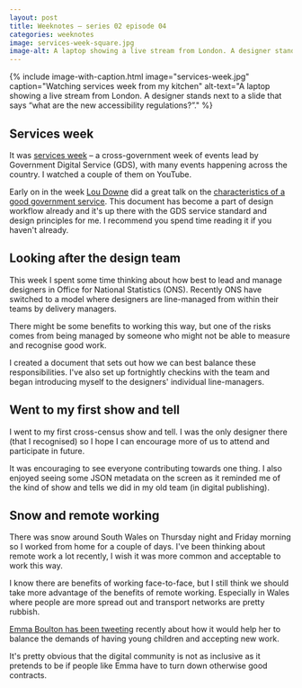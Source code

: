 ```yaml
---
layout: post
title: Weeknotes – series 02 episode 04
categories: weeknotes
image: services-week-square.jpg
image-alt: A laptop showing a live stream from London. A designer stands next to a slide that says “what are the new accessibility regulations?”.
---
```


{% include image-with-caption.html
  image="services-week.jpg"
  caption="Watching services week from my kitchen"
  alt-text="A laptop showing a live stream from London. A designer stands next to a slide that says “what are the new accessibility regulations?”."
  %}

## Services week

It was [services week](https://gds.blog.gov.uk/2019/02/01/in-case-you-missed-it-what-happened-during-services-week/) – a cross-government week of events lead by Government Digital Service (GDS), with many events happening across the country. I watched a couple of them on YouTube.

Early on in the week [Lou Downe](https://twitter.com/LouiseDowne) did a great talk on the [characteristics of a good government service](https://www.gov.uk/service-manual/design/introduction-designing-government-services). This document has become a part of design workflow already and it's up there with the GDS service standard and design principles for me. I recommend you spend time reading it if you haven't already.

## Looking after the design team

This week I spent some time thinking about how best to lead and manage designers in Office for National Statistics (ONS). Recently ONS have switched to a model where designers are line-managed from within their teams by delivery managers.

There might be some benefits to working this way, but one of the risks comes from being managed by someone who might not be able to measure and recognise good work.

I created a document that sets out how we can best balance these responsibilities. I've also set up fortnightly checkins with the team and began introducing myself to the designers' individual line-managers.

## Went to my first show and tell

I went to my first cross-census show and tell. I was the only designer there (that I recognised) so I hope I can encourage more of us to attend and participate in future.

It was encouraging to see everyone contributing towards one thing. I also enjoyed seeing some JSON metadata on the screen as it reminded me of the kind of show and tells we did in my old team (in digital publishing).

## Snow and remote working

There was snow around South Wales on Thursday night and Friday morning so I worked from home for a couple of days. I've been thinking about remote work a lot recently, I wish it was more common and acceptable to work this way.

I know there are benefits of working face-to-face, but I still think we should take more advantage of the benefits of remote working. Especially in Wales where people are more spread out and transport networks are pretty rubbish.

[Emma Boulton has been tweeting](https://twitter.com/emmaboulton/status/1090587439838777345) recently about how it would help her to balance the demands of having young children and accepting new work.

It's pretty obvious that the digital community is not as inclusive as it pretends to be if people like Emma have to turn down otherwise good contracts.
